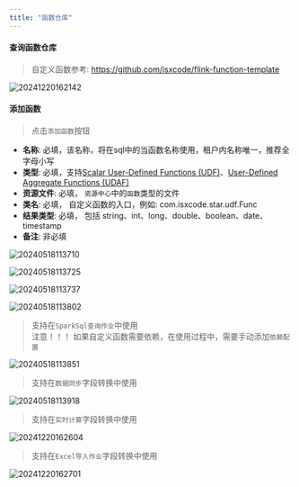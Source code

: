 ```yaml
---
title: "函数仓库"
---
```


#### 查询函数仓库

> 自定义函数参考: https://github.com/isxcode/flink-function-template

![20241220162142](https://img.isxcode.com/picgo/20241220162142.png)

#### 添加函数

> 点击`添加函数`按钮

- **名称**: 必填，该名称，将在sql中的当函数名称使用，租户内名称唯一，推荐全字母小写 
- **类型**: 必填，支持[Scalar User-Defined Functions (UDF)](https://flink.apache.org/docs/latest/sql-ref-functions-udf-scalar.html)、[User-Defined Aggregate Functions (UDAF)](https://flink.apache.org/docs/latest/sql-ref-functions-udf-aggregate.html) 
- **资源文件**: 必填， `资源中心`中的`函数`类型的文件
- **类名**: 必填， 自定义函数的入口，例如: com.isxcode.star.udf.Func 
- **结果类型**: 必填， 包括 string、int、long、double、boolean、date、timestamp
- **备注**: 非必填

![20240518113710](https://img.isxcode.com/picgo/20240518113710.png)

![20240518113725](https://img.isxcode.com/picgo/20240518113725.png)

![20240518113737](https://img.isxcode.com/picgo/20240518113737.png)

![20240518113802](https://img.isxcode.com/picgo/20240518113802.png)

> 支持在`SparkSql查询作业`中使用   
> 注意！！！ 如果自定义函数需要依赖，在使用过程中，需要手动添加`依赖配置`

![20240518113851](https://img.isxcode.com/picgo/20240518113851.png)

> 支持在`数据同步`字段转换中使用

![20240518113918](https://img.isxcode.com/picgo/20240518113918.png)

> 支持在`实时计算`字段转换中使用

![20241220162604](https://img.isxcode.com/picgo/20241220162604.png)

> 支持在`Excel导入作业`字段转换中使用

![20241220162701](https://img.isxcode.com/picgo/20241220162701.png)